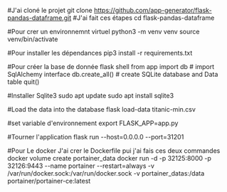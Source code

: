 #J'ai cloné le projet 
git clone https://github.com/app-generator/flask-pandas-dataframe.git
#J'ai fait ces étapes
cd flask-pandas-dataframe

#Pour crer un environnemnt virtuel
python3 -m venv venv
source venv/bin/activate

#Pour installer les dépendances 
pip3 install -r requirements.txt

#Pour créer la base de donnée 
flask shell
from app import db  # import SqlAlchemy interface
db.create_all()     # create SQLite database and Data table
quit()   

#Installer Sqlite3
sudo apt update
sudo apt install sqlite3

#Load the data into the database
flask load-data titanic-min.csv

#set variable d'environnement
export FLASK_APP=app.py

#Tourner l'application
flask run --host=0.0.0.0 --port=31201


#Pour Le docker 
J'ai crer le Dockerfile pui j'ai fais ces deux commandes
docker volume create portainer_data 
docker run -d -p 32125:8000 -p 32126:9443 --name portainer --restart=always -v /var/run/docker.sock:/var/run/docker.sock  -v portainer_datas:/data portainer/portainer-ce:latest

